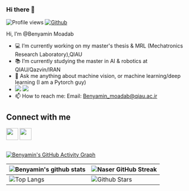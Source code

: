 ### Hi there 👋


![Profile views](https://visitor-badge.glitch.me/badge?page_id=BenyaminMoadab)
[![Github](https://img.shields.io/github/followers/BenyaminMoadab?label=Follow&style=social)](https://github.com/BenyaminMoadab)

Hi, I’m @Benyamin Moadab
- 💻 I’m currently working on my master's thesis & MRL (Mechatronics Research Laboratory),QIAU 
- 📚 I’m currently studying the master in AI & robotics at QIAU/Qazvin/IRAN
- 💬 Ask me anything about machine vision, or machine learning/deep learning (I am a Pytorch guy)
- [<img src="https://img.shields.io/badge/pytorch-78268A?style=for-the-badge&logo=pytorch" />](https://www.pytorch.org) [<img src="https://img.shields.io/badge/python-20435F?style=for-the-badge&logo=python" />](https://www.python.org)
- 📫 How to reach me: Email: Benyamin_moadab@qiau.ac.ir

<h2> Connect with me </h2>
<a href = 'https://www.linkedin.com/in/benyamin-moadab-01a27314a/'> <img width = '32px' align= 'center' src="https://raw.githubusercontent.com/rahulbanerjee26/githubAboutMeGenerator/main/icons/linked-in-alt.svg"/></a> 
<a href = 'https://github.com/BenyaminMoadab'> <img width = '32px' align= 'center' src="https://raw.githubusercontent.com/rahulbanerjee26/githubAboutMeGenerator/main/icons/github.svg"/></a>


<br>
<br>

[![Benyamin's GitHub Activity Graph](https://activity-graph.herokuapp.com/graph?username=BenyaminMoadab&theme=tokyonight)](https://git.io/praveenscience)

| ![Benyamin's github stats](https://github-readme-stats.vercel.app/api?username=BenyaminMoadab&show_icons=true&theme=tokyonight) | ![Naser GitHub Streak](https://github-readme-streak-stats.herokuapp.com/?user=snrazavi&theme=tokyonight) |
| --- | --- |
| ![Top Langs](https://github-readme-stats.vercel.app/api/top-langs/?username=BenyaminMoadab&theme=tokyonight) | ![Github Stars](https://github-readme-stats.vercel.app/api?username=BenyaminMoadab&show_icons=true&locale=en&count_private=true&hide_rank=true&custom_title=My%20GitHub%20Stats&disable_animations=true&theme=tokyonight) |
